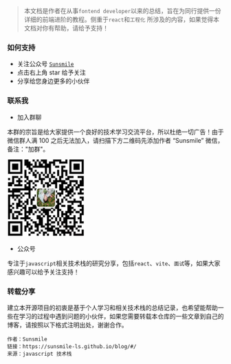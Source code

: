 
> 本文档是作者在从事`fontend developer`以来的总结，旨在为同行提供一份详细的前端进阶的教程。侧重于`react`和`工程化`
所涉及的内容，如果觉得本文档对你有帮助，请给予支持！

### 如何支持

* 关注公众号 [`Sunsmile`](/README?id=联系我)
* 点击右上角 star 给予关注
* 分享给您身边更多的小伙伴

### 联系我  <!-- {docsify-ignore} -->
* 加入群聊 

本群的宗旨是给大家提供一个良好的技术学习交流平台，所以杜绝一切广告！由于微信群人满 100 之后无法加入，请扫描下方二维码先添加作者 “Sunsmile” 微信，备注："加群"。

<img src="./_media/sunsmile.jpg" alt="sunsmile 微信" height="180px" width="180px">

* 公众号 

专注于`javascript`相关技术栈的研究分享，包括`react`、`vite`、`面试`等，如果大家感兴趣可以给予关注支持！

### 转载分享 <!-- {docsify-ignore} -->

建立本开源项目的初衷是基于个人学习和相关技术栈的总结记录，也希望能帮助一些在学习的过程中遇到问题的小伙伴，如果您需要转载本仓库的一些文章到自己的博客，请按照以下格式注明出处，谢谢合作。

```
作者：Sunsmile
链接：https://sunsmile-ls.github.io/blog/#/
来源：javascript 技术栈
```